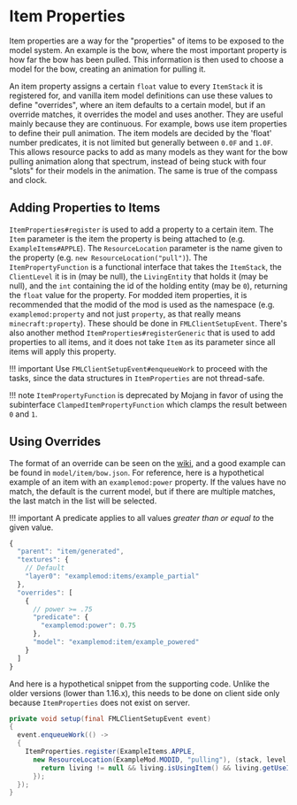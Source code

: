Item Properties
===============

Item properties are a way for the "properties" of items to be exposed to the model system. An example is the bow, where the most important property is how far the bow has been pulled. This information is then used to choose a model for the bow, creating an animation for pulling it.

An item property assigns a certain `float` value to every `ItemStack` it is registered for, and vanilla item model definitions can use these values to define "overrides", where an item defaults to a certain model, but if an override matches, it overrides the model and uses another. They are useful mainly because they are continuous. For example, bows use item properties to define their pull animation. The item models are decided by the 'float' number predicates, it is not limited but generally between `0.0F` and `1.0F`. This allows resource packs to add as many models as they want for the bow pulling animation along that spectrum, instead of being stuck with four "slots" for their models in the animation. The same is true of the compass and clock.

Adding Properties to Items
--------------------------

`ItemProperties#register` is used to add a property to a certain item. The `Item` parameter is the item the property is being attached to (e.g. `ExampleItems#APPLE`). The `ResourceLocation` parameter is the name given to the property (e.g. `new ResourceLocation("pull")`). The `ItemPropertyFunction` is a functional interface that takes the `ItemStack`, the `ClientLevel` it is in (may be null), the `LivingEntity` that holds it (may be null), and the `int` containing the id of the holding entity (may be `0`), returning the `float` value for the property. For modded item properties, it is recommended that the modid of the mod is used as the namespace (e.g. `examplemod:property` and not just `property`, as that really means `minecraft:property`). These should be done in `FMLClientSetupEvent`.
There's also another method `ItemProperties#registerGeneric` that is used to add properties to all items, and it does not take `Item` as its parameter since all items will apply this property.

!!! important
    Use `FMLClientSetupEvent#enqueueWork` to proceed with the tasks, since the data structures in `ItemProperties` are not thread-safe.

!!! note
    `ItemPropertyFunction` is deprecated by Mojang in favor of using the subinterface `ClampedItemPropertyFunction` which clamps the result between `0` and `1`.

Using Overrides
---------------

The format of an override can be seen on the [wiki][format], and a good example can be found in `model/item/bow.json`. For reference, here is a hypothetical example of an item with an `examplemod:power` property. If the values have no match, the default is the current model, but if there are multiple matches, the last match in the list will be selected.

!!! important
    A predicate applies to all values *greater than or equal to* the given value.

```js
{
  "parent": "item/generated",
  "textures": {
    // Default
    "layer0": "examplemod:items/example_partial"
  },
  "overrides": [
    {
      // power >= .75
      "predicate": {
        "examplemod:power": 0.75
      },
      "model": "examplemod:item/example_powered"
    }
  ]
}
```

And here is a hypothetical snippet from the supporting code. Unlike the older versions (lower than 1.16.x), this needs to be done on client side only because `ItemProperties` does not exist on server.

```java
private void setup(final FMLClientSetupEvent event)
{
  event.enqueueWork(() ->
  {
    ItemProperties.register(ExampleItems.APPLE, 
      new ResourceLocation(ExampleMod.MODID, "pulling"), (stack, level, living, id) -> {
        return living != null && living.isUsingItem() && living.getUseItem() == stack ? 1.0F : 0.0F;
      });
  });
}
```

[format]: https://minecraft.fandom.com/wiki/Tutorials/Models#Item_models
